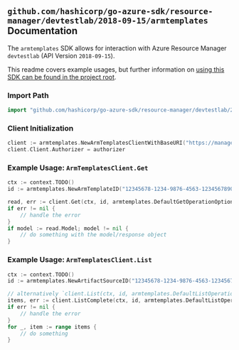 
## `github.com/hashicorp/go-azure-sdk/resource-manager/devtestlab/2018-09-15/armtemplates` Documentation

The `armtemplates` SDK allows for interaction with Azure Resource Manager `devtestlab` (API Version `2018-09-15`).

This readme covers example usages, but further information on [using this SDK can be found in the project root](https://github.com/hashicorp/go-azure-sdk/tree/main/docs).

### Import Path

```go
import "github.com/hashicorp/go-azure-sdk/resource-manager/devtestlab/2018-09-15/armtemplates"
```


### Client Initialization

```go
client := armtemplates.NewArmTemplatesClientWithBaseURI("https://management.azure.com")
client.Client.Authorizer = authorizer
```


### Example Usage: `ArmTemplatesClient.Get`

```go
ctx := context.TODO()
id := armtemplates.NewArmTemplateID("12345678-1234-9876-4563-123456789012", "example-resource-group", "labValue", "artifactSourceValue", "armTemplateValue")

read, err := client.Get(ctx, id, armtemplates.DefaultGetOperationOptions())
if err != nil {
	// handle the error
}
if model := read.Model; model != nil {
	// do something with the model/response object
}
```


### Example Usage: `ArmTemplatesClient.List`

```go
ctx := context.TODO()
id := armtemplates.NewArtifactSourceID("12345678-1234-9876-4563-123456789012", "example-resource-group", "labValue", "artifactSourceValue")

// alternatively `client.List(ctx, id, armtemplates.DefaultListOperationOptions())` can be used to do batched pagination
items, err := client.ListComplete(ctx, id, armtemplates.DefaultListOperationOptions())
if err != nil {
	// handle the error
}
for _, item := range items {
	// do something
}
```
